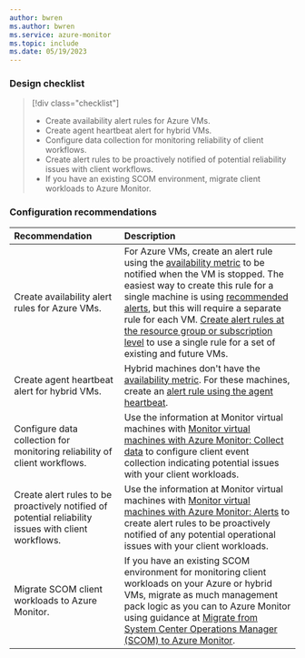 ```yaml
---
author: bwren
ms.author: bwren
ms.service: azure-monitor
ms.topic: include
ms.date: 05/19/2023
---
```


### Design checklist

> [!div class="checklist"]
> - Create availability alert rules for Azure VMs. 
> - Create agent heartbeat alert for hybrid VMs.
> - Configure data collection for monitoring reliability of client workflows.
> - Create alert rules to be proactively notified of potential reliability issues with client workflows.
> - If you have an existing SCOM environment, migrate client workloads to Azure Monitor.

### Configuration recommendations

| Recommendation | Description |
|:---|:---|
| Create availability alert rules for Azure VMs. | For Azure VMs, create an alert rule using the [availability metric](../vm/tutorial-monitor-vm-alert-availability.md) to be notified when the VM is stopped. The easiest way to create this rule for a single machine is using [recommended alerts](../vm/tutorial-monitor-vm-alert-recommended.md), but this will require a separate rule for each VM. [Create alert rules at the resource group or subscription level](../vm/monitor-virtual-machine-alerts.md#scaling-alert-rules) to use a single rule for a set of existing and future VMs.|
| Create agent heartbeat alert for hybrid VMs. | Hybrid machines don't have the [availability metric](../vm/tutorial-monitor-vm-alert-availability.md). For these machines, create an [alert rule using the agent heartbeat](../vm/monitor-virtual-machine-alerts.md#machine-unavailable). |
| Configure data collection for monitoring reliability of client workflows. | Use the information at Monitor virtual machines with [Monitor virtual machines with Azure Monitor: Collect data](../vm/monitor-virtual-machine-data-collection.md) to configure client event collection indicating potential issues with your client workloads. |
| Create alert rules to be proactively notified of potential reliability issues with client workflows. | Use the information at Monitor virtual machines with [Monitor virtual machines with Azure Monitor: Alerts](../vm/monitor-virtual-machine-alerts.md) to create alert rules to be proactively notified of any potential operational issues with your client workloads. |
| Migrate SCOM client workloads to Azure Monitor. | If you have an existing SCOM environment for monitoring client workloads on your Azure or hybrid VMs, migrate as much management pack logic as you can to Azure Monitor using guidance at [Migrate from System Center Operations Manager (SCOM) to Azure Monitor](../vm/monitor-virtual-machine-management-packs.md#migrate-management-pack-logic-for-vm-workloads). |